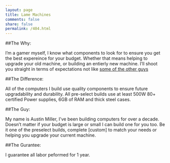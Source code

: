 ```yaml
---
layout: page
title: Lame Machines
comments: false
share: false
permalink: /404.html
---
```


##The Why:

I’m a gamer myself, I know what components to look for to ensure you get the best expereince for your budget. Whether that means helping to upgrade your old machine, or building an entierly new machine. I’ll shoot you straight in terms of expectations not like [some of the other guys]("http://www.bestbuy.com/site/ibuypower-desktop-amd-fx-series-8gb-memory-500gb-hard-drive-black-blue/6980021.p?id=1218818471270&amp;skuId=6980021)

##The Difference:

All of the computers I build use quality components to ensure future upgradability and durability. All pre-select builds use at least  500W 80+ certified Power supplies, 6GB of RAM and thick steel cases.

##The Guy:

My name is Austin Miller, I’ve been building computers for over a decade. Doesn’t matter if your budget is large or small I can build one for you too.
Be it one of the preselect builds, complete [custom] to match your needs or helping you upgrade your current machine.</p>

##The Gurantee:

I guarantee all labor peformed for 1 year.

